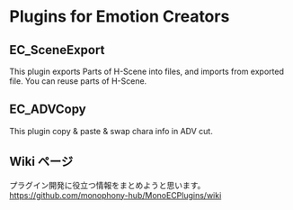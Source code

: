 # Plugins for Emotion Creators

## EC_SceneExport
This plugin exports Parts of H-Scene into files, and imports from exported file.
You can reuse parts of H-Scene.

## EC_ADVCopy
This plugin copy & paste & swap chara info in ADV cut.

## Wiki ページ
プラグイン開発に役立つ情報をまとめようと思います。
https://github.com/monophony-hub/MonoECPlugins/wiki
